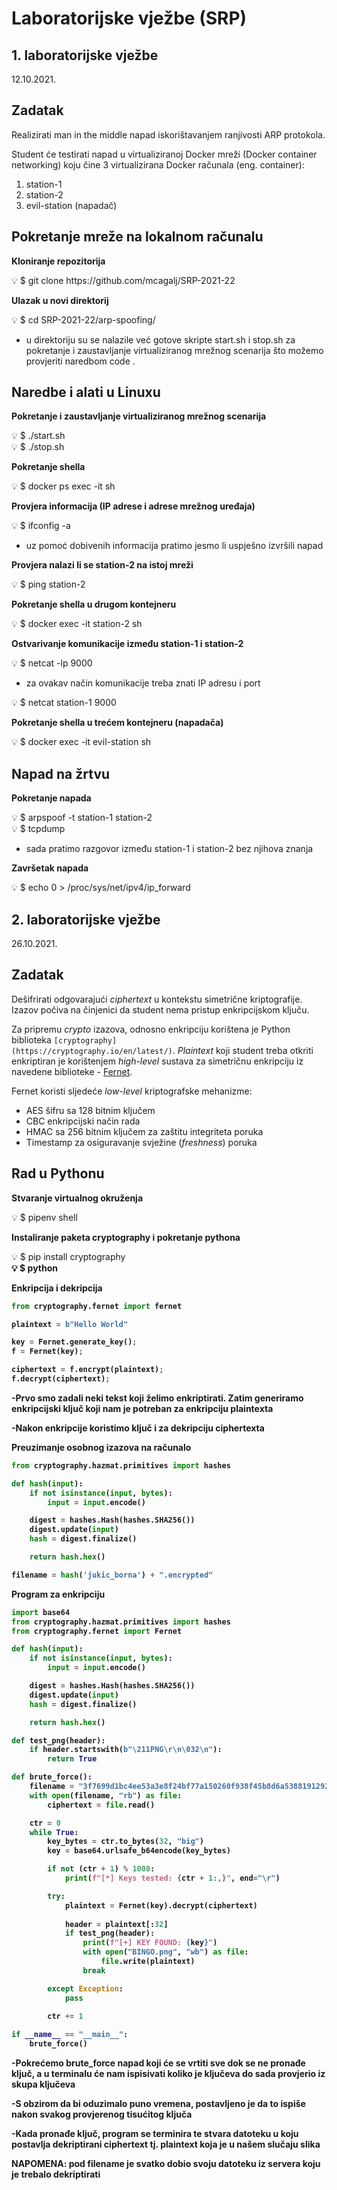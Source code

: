 # Laboratorijske vježbe (SRP)

## 1. laboratorijske vježbe

12.10.2021.

## Zadatak

Realizirati man in the middle napad iskorištavanjem ranjivosti ARP protokola.

Student će testirati napad u virtualiziranoj Docker mreži (Docker container networking) koju čine 3 virtualizirana Docker računala (eng. container): 

1. station-1 
2. station-2
3. evil-station (napadač)

## Pokretanje mreže na lokalnom računalu

**Kloniranje repozitorija**

<aside>
💡 $ git clone https://github.com/mcagalj/SRP-2021-22

</aside>

**Ulazak u novi direktorij**

<aside>
💡 $ cd SRP-2021-22/arp-spoofing/

</aside>

- u direktoriju su se nalazile već gotove skripte start.sh i stop.sh za pokretanje i zaustavljanje virtualiziranog mrežnog scenarija što možemo provjeriti naredbom code .

## Naredbe i alati u Linuxu

**Pokretanje i zaustavljanje virtualiziranog mrežnog scenarija**

<aside>
💡 $ ./start.sh

</aside>

<aside>
💡 $ ./stop.sh

</aside>

**Pokretanje shella**

<aside>
💡 $ docker ps exec -it sh

</aside>

**Provjera informacija (IP adrese i adrese mrežnog uređaja)**

<aside>
💡 $ ifconfig -a

</aside>

- uz pomoć dobivenih informacija pratimo jesmo li uspješno izvršili napad

**Provjera nalazi li se station-2 na istoj mreži**

<aside>
💡 $ ping station-2

</aside>

**Pokretanje shella u drugom kontejneru**

<aside>
💡 $ docker exec -it station-2 sh

</aside>

**Ostvarivanje komunikacije između station-1 i station-2** 

<aside>
💡 $ netcat -lp 9000

</aside>

- za ovakav način komunikacije treba znati IP adresu i port

<aside>
💡 $ netcat station-1 9000

</aside>

**Pokretanje shella u trećem kontejneru (napadača)**

<aside>
💡 $ docker exec -it evil-station sh

</aside>

## Napad na žrtvu

**Pokretanje napada**

<aside>
💡 $ arpspoof -t station-1 station-2

</aside>

<aside>
💡 $ tcpdump

</aside>

- sada pratimo razgovor između station-1 i station-2 bez njihova znanja

**Završetak napada**

<aside>
💡 $ echo 0 > /proc/sys/net/ipv4/ip_forward

</aside>

## 2. laboratorijske vježbe

26.10.2021.

## Zadatak

Dešifrirati odgovarajući *ciphertext* u kontekstu simetrične kriptografije. Izazov počiva na činjenici da student nema pristup enkripcijskom ključu.

Za pripremu *crypto* izazova, odnosno enkripciju korištena je Python biblioteka `[cryptography](https://cryptography.io/en/latest/)`. *Plaintext* koji student treba otkriti enkriptiran je korištenjem *high-level* sustava za simetričnu enkripciju iz navedene biblioteke - [Fernet](https://cryptography.io/en/latest/fernet/).

Fernet koristi sljedeće *low-level* kriptografske mehanizme:

- AES šifru sa 128 bitnim ključem
- CBC enkripcijski način rada
- HMAC sa 256 bitnim ključem za zaštitu integriteta poruka
- Timestamp za osiguravanje svježine (*freshness*) poruka

## Rad u Pythonu

**Stvaranje virtualnog okruženja**

<aside>
💡 $ pipenv shell

</aside>

**Instaliranje paketa cryptography i pokretanje pythona**

<aside>
💡 $ pip install cryptography

</aside>
<b>
<aside>
💡 $ python

</aside>

**Enkripcija i dekripcija**

```python
from cryptography.fernet import fernet

plaintext = b"Hello World"

key = Fernet.generate_key();
f = Fernet(key);

ciphertext = f.encrypt(plaintext);
f.decrypt(ciphertext);
```

-Prvo smo zadali neki tekst koji želimo enkriptirati. Zatim generiramo enkripcijski ključ koji nam je potreban za enkripciju plaintexta

-Nakon enkripcije koristimo ključ i za dekripciju ciphertexta

**Preuzimanje osobnog izazova na računalo**

```python
from cryptography.hazmat.primitives import hashes

def hash(input):
    if not isinstance(input, bytes):
        input = input.encode()

    digest = hashes.Hash(hashes.SHA256())
    digest.update(input)
    hash = digest.finalize()

    return hash.hex()

filename = hash('jukic_borna') + ".encrypted"
```

**Program za enkripciju**

```python
import base64
from cryptography.hazmat.primitives import hashes
from cryptography.fernet import Fernet

def hash(input):
    if not isinstance(input, bytes):
        input = input.encode()

    digest = hashes.Hash(hashes.SHA256())
    digest.update(input)
    hash = digest.finalize()

    return hash.hex()

def test_png(header):
    if header.startswith(b"\211PNG\r\n\032\n"):
        return True

def brute_force():
    filename = "3f7699d1bc4ee53a3e8f24bf77a150260f938f45b8d6a538819129263bd13.encrypted"
    with open(filename, "rb") as file:
        ciphertext = file.read()

    ctr = 0
    while True:
        key_bytes = ctr.to_bytes(32, "big")
        key = base64.urlsafe_b64encode(key_bytes)

        if not (ctr + 1) % 1000:
            print(f"[*] Keys tested: {ctr + 1:,}", end="\r")

        try:    
            plaintext = Fernet(key).decrypt(ciphertext)
            
            header = plaintext[:32]
            if test_png(header):
                print(f"[+] KEY FOUND: {key}")
                with open("BINGO.png", "wb") as file:
                    file.write(plaintext)         
                break

        except Exception:
            pass
            
        ctr += 1

if __name__ == "__main__":
    brute_force()
```

-Pokrećemo brute_force napad koji će se vrtiti sve dok se ne pronađe ključ, a u terminalu će nam ispisivati koliko je ključeva do sada provjerio iz skupa ključeva

-S obzirom da bi oduzimalo puno vremena, postavljeno je da to ispiše nakon svakog provjerenog tisućitog ključa

-Kada pronađe ključ, program se terminira te stvara datoteku u koju postavlja dekriptirani ciphertext tj. plaintext koja je u našem slučaju slika

NAPOMENA: pod filename je svatko dobio svoju datoteku iz servera koju je trebalo dekriptirati
